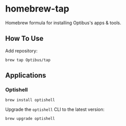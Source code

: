 # homebrew-tap

Homebrew formula for installing Optibus's apps & tools.

## How To Use

Add repository:

```
brew tap Optibus/tap
```

## Applications

### Optishell 

```
brew install optishell
```

Upgrade the `optishell` CLI to the latest version:

```
brew upgrade optishell
```
